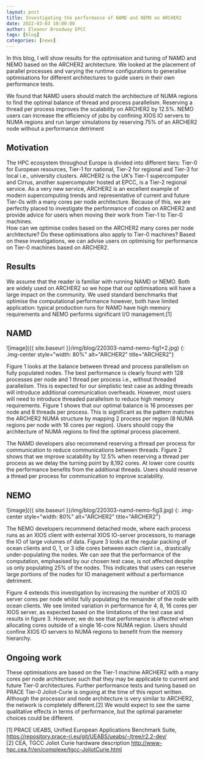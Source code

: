 ```yaml
---
layout: post
title: Investigating the performance of NAMD and NEMO on ARCHER2
date: 2022-03-03 10:00:00
author: Eleanor Broadway EPCC
tags: [blog] 
categories: [news]
---
```




In this blog, I will show results for the optimisation and tuning of NAMD and NEMO based on the ARCHER2 architecture. We looked at the placement of parallel processes and varying the runtime configurations to generalise optimisations for different architectures to guide users in their own performance tests.  

We found that NAMD users should match the architecture of NUMA regions to find the optimal balance of thread and process parallelism. Reserving a thread per process improves the scalability on ARCHER2 by 12.5%. NEMO users can increase the efficiency of jobs by confining XIOS IO servers to NUMA regions and run larger simulations by reserving 75% of an ARCHER2 node without a performance detriment

## Motivation

The HPC ecosystem throughout Europe is divided into different tiers: Tier-0 for European resources, Tier-1 for national, Tier-2 for regional and Tier-3 for local i.e., university clusters. ARCHER2 is the UK’s Tier-1 supercomputer and Cirrus, another supercomputer hosted at EPCC, is a Tier-2 regional service. As a very new service, ARCHER2 is an excellent example of modern supercomputing trends and representative of current and future Tier-0s with a many cores per node architecture. Because of this, we are perfectly placed to investigate the performance of codes on ARCHER2 and provide advice for users when moving their work from Tier-1 to Tier-0 machines.  
How can we optimise codes based on the ARCHER2 many cores per node architecture? Do these optimisations also apply to Tier-0 machines? Based on these investigations, we can advise users on optimising for performance on Tier-0 machines based on ARCHER2. 

## Results

We assume that the reader is familiar with running NAMD or NEMO. Both are widely used on ARCHER2 so we hope that our optimisations will have a large impact on the community. We used standard benchmarks that optimise the computational performance however, both have limited application: typical production runs for NAMD have high memory requirements and NEMO performs significant I/O management.[1] 

## NAMD 


![image]({{ site.baseurl }}/img/blog/220303-namd-nemo-fig1+2.jpg)
{: .img-center style="width: 80%" 
alt="ARCHER2" 
title="ARCHER2"}


Figure 1 looks at the balance between thread and process parallelism on fully populated nodes. The best performance is clearly found with 128 processes per node and 1 thread per process i.e., without threaded parallelism. This is expected for our simplistic test case as adding threads will introduce additional communication overheads. However, most users will need to introduce threaded parallelism to reduce high memory requirements. Figure 1 shows that our optimal balance is 16 processes per node and 8 threads per process. This is significant as the pattern matches the ARCHER2 NUMA structure by mapping 2 process per region (8 NUMA regions per node with 16 cores per region). Users should copy the architecture of NUMA regions to find the optimal process placement. 

The NAMD developers also recommend reserving a thread per process for communication to reduce communications between threads. Figure 2 shows that we improve scalability by 12.5% when reserving a thread per process as we delay the turning point by 8,192 cores. At lower core counts the performance benefits from the additional threads. Users should reserve a thread per process for communication to improve scalability. 

## NEMO 

![image]({{ site.baseurl }}/img/blog/220303-namd-nemo-fig3.jpg)
{: .img-center style="width: 80%" 
alt="ARCHER2" 
title="ARCHER2"}

The NEMO developers recommend detached mode, where each process runs as an XIOS client with external XIOS IO-server processors, to manage the IO of large volumes of data. Figure 3 looks at the regular packing of ocean clients and 0, 1, or 3 idle cores between each client i.e., drastically under-populating the nodes. We can see that the performance of the computation, emphasised by our chosen test case, is not affected despite us only populating 25% of the nodes. This indicates that users can reserve large portions of the nodes for IO management without a performance detriment. 

Figure 4 extends this investigation by increasing the number of XIOS IO server cores per node whilst fully populating the remainder of the node with ocean clients. We see limited variation in performance for 4, 8, 16 cores per XIOS server, as expected based on the limitations of the test case and results in figure 3. However, we do see that performance is affected when allocating cores outside of a single 16-core NUMA region. Users should confine XIOS IO servers to NUMA regions to benefit from the memory hierarchy. 

## Ongoing work 

These optimisations are based on the Tier-1 machine ARCHER2 with a many cores per node architecture such that they may be applicable to current and future Tier-0 architectures. Further performance tests and tuning based on PRACE Tier-0 Joliot-Curie is ongoing at the time of this report written. Although the processor and node architecture is very similar to ARCHER2, the network is completely different.[2] We would expect to see the same qualitative effects in terms of performance, but the optimal parameter choices could be different.

[1] PRACE UEABS, Unified European Applications Benchmark Suite, <https://repository.prace-ri.eu/git/UEABS/ueabs/-/tree/r2.2-dev/>
<br>
[2] CEA, TGCC Joliot Curie hardware description <http://www-hpc.cea.fr/en/complexe/tgcc-JoliotCurie.html>



<!--

<img src="{{ site.baseurl }}/img/news/210127-IMG_0126.jpg" alt="ARCHER2" title="ARCHER2"/>



<a href="https:www        ">
<img src="{{ site.baseurl }}/img/blog/211030-uk-stats-auth.jpg" alt="ARCHER2" title="ARCHER2" style="width: 30%"   /></a>



![image]({{ site.baseurl }}/img/blog/210412-systems-blog_pic2.jpg)
{: .img-center style="width: 60%" 
alt="ARCHER2" 
title="ARCHER2"}



<div>

<iframe title="Video"  width="1000" height="560" src="https://www.youtube.com/embed/UXHE7ljmhaQ" frameborder="0" allow="accelerometer; autoplay; encrypted-media; gyroscope; picture-in-picture" allowfullscreen></iframe>

</div>


-->
